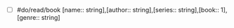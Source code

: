 - [ ] #do/read/book [name:: string],[author:: string],[series:: string],[book:: 1],[genre:: string]
